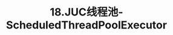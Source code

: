 ---
title: '18.JUC线程池-ScheduledThreadPoolExecutor'
tags: ['java','多线程']
categories: ['java','多线程']
---